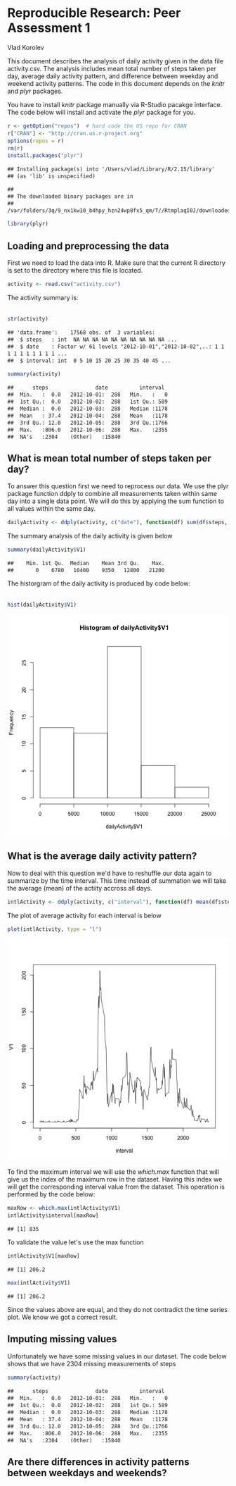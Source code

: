 Reproducible Research: Peer Assessment 1
=========================================

Vlad Korolev



This document describes the analysis of daily activity given in the data file activity.csv.  The analysis includes mean total number of steps taken per day, average daily activity pattern, and difference between weekday and weekend activity patterns.  The code in this document depends on the  *knitr* and *plyr* packages.

You have to install *knitr* package manually via R-Studio pacakge interface.  The code below will install and activate the *plyr* package for you.


```r
r <- getOption("repos")  # hard code the US repo for CRAN
r["CRAN"] <- "http://cran.us.r-project.org"
options(repos = r)
rm(r)
install.packages("plyr")
```

```
## Installing package(s) into '/Users/vlad/Library/R/2.15/library'
## (as 'lib' is unspecified)
```

```
## 
## The downloaded binary packages are in
## 	/var/folders/3q/9_nx1kw10_b4hpy_hzn24wp8fx5_qm/T//RtmplaqI0J/downloaded_packages
```

```r
library(plyr)
```




## Loading and preprocessing the data

First we need to load the data into R.  Make sure that the current R directory is set to the directory where this file is located.



```r
activity <- read.csv("activity.csv")
```


The activity summary is:


```r

str(activity)
```

```
## 'data.frame':	17568 obs. of  3 variables:
##  $ steps   : int  NA NA NA NA NA NA NA NA NA NA ...
##  $ date    : Factor w/ 61 levels "2012-10-01","2012-10-02",..: 1 1 1 1 1 1 1 1 1 1 ...
##  $ interval: int  0 5 10 15 20 25 30 35 40 45 ...
```

```r
summary(activity)
```

```
##      steps               date          interval   
##  Min.   :  0.0   2012-10-01:  288   Min.   :   0  
##  1st Qu.:  0.0   2012-10-02:  288   1st Qu.: 589  
##  Median :  0.0   2012-10-03:  288   Median :1178  
##  Mean   : 37.4   2012-10-04:  288   Mean   :1178  
##  3rd Qu.: 12.0   2012-10-05:  288   3rd Qu.:1766  
##  Max.   :806.0   2012-10-06:  288   Max.   :2355  
##  NA's   :2304    (Other)   :15840
```








## What is mean total number of steps taken per day?

To answer this question first we need to reprocess our data.  We use the plyr package function ddply to combine all measurements taken within same day into a single data point.  We will do this by applying the sum function to all values within the same day.


```r
dailyActivity <- ddply(activity, c("date"), function(df) sum(df$steps, na.rm = TRUE))
```


The summary analysis of the daily activity is given below


```r
summary(dailyActivity$V1)
```

```
##    Min. 1st Qu.  Median    Mean 3rd Qu.    Max. 
##       0    6780   10400    9350   12800   21200
```



The historgram of the daily activity is produced by code below:


```r

hist(dailyActivity$V1)
```

![plot of chunk unnamed-chunk-5](figure/unnamed-chunk-5.png) 



## What is the average daily activity pattern?

Now to deal with this question we'd have to reshuffle our data again to summarize by the time interval.  This time instead of summation we will take the average (mean) of the actiity accross all days.



```r
intlActivity <- ddply(activity, c("interval"), function(df) mean(df$steps, na.rm = TRUE))
```


The plot of average activity for each interval is below


```r
plot(intlActivity, type = "l")
```

![plot of chunk unnamed-chunk-7](figure/unnamed-chunk-7.png) 


To find the maximum interval we will use the *which.max* function that will give us the index of the maximum row in the dataset.  Having this index we will get the corresponding interval value from the dataset.  This operation is performed by the code below:



```r
maxRow <- which.max(intlActivity$V1)
intlActivity$interval[maxRow]
```

```
## [1] 835
```


To validate the value let's use the max function


```r
intlActivity$V1[maxRow]
```

```
## [1] 206.2
```

```r
max(intlActivity$V1)
```

```
## [1] 206.2
```


Since the values above are equal, and they do not contradict the time series plot. We know we got a correct result.


## Imputing missing values

Unfortunately we have some missing values in our dataset.   The code below shows that we have 2304 missing measurements of steps


```r
summary(activity)
```

```
##      steps               date          interval   
##  Min.   :  0.0   2012-10-01:  288   Min.   :   0  
##  1st Qu.:  0.0   2012-10-02:  288   1st Qu.: 589  
##  Median :  0.0   2012-10-03:  288   Median :1178  
##  Mean   : 37.4   2012-10-04:  288   Mean   :1178  
##  3rd Qu.: 12.0   2012-10-05:  288   3rd Qu.:1766  
##  Max.   :806.0   2012-10-06:  288   Max.   :2355  
##  NA's   :2304    (Other)   :15840
```





## Are there differences in activity patterns between weekdays and weekends?
